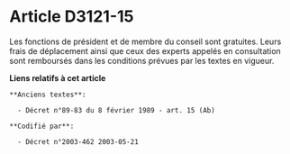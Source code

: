 # Article D3121-15

Les fonctions de président et de membre du conseil sont gratuites. Leurs frais de déplacement ainsi que ceux des experts
appelés en consultation sont remboursés dans les conditions prévues par les textes en vigueur.

**Liens relatifs à cet article**

	**Anciens textes**:

	  - Décret n°89-83 du 8 février 1989 - art. 15 (Ab)

	**Codifié par**:

	  - Décret n°2003-462 2003-05-21
